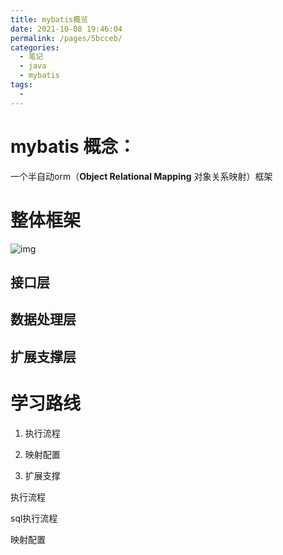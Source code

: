 ```yaml
---
title: mybatis概览
date: 2021-10-08 19:46:04
permalink: /pages/5bcceb/
categories:
  - 笔记
  - java
  - mybatis
tags:
  - 
---
```

# mybatis 概念：

一个半自动orm（**Object Relational Mapping** 对象关系映射）框架

# 整体框架

![img](https://gitee.com/zxqzhuzhu/imgs/raw/master/3003028eacbd93763c628c4b1bc64b7b4a058068.jpg@1320w_1154h.webp)



## 接口层

## 数据处理层

## 扩展支撑层



# 学习路线

1. 执行流程

2. 映射配置

3. 扩展支撑

执行流程 

sql执行流程

映射配置




